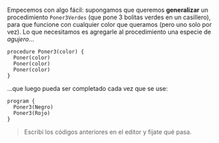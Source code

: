 Empecemos con algo fácil: supongamos que queremos **generalizar** un procedimiento `Poner3Verdes` (que pone 3 bolitas verdes en un casillero), para que funcione con cualquier color que queramos (pero uno solo por vez). Lo que necesitamos es agregarle al procedimiento una especie de _agujero_...

```gobstones
procedure Poner3(color) {
  Poner(color)
  Poner(color)
  Poner(color)
}
```

...que luego pueda ser completado cada vez que se use: 

```gobstones
program {
  Poner3(Negro)
  Poner3(Rojo)
}
```

> Escribí los códigos anteriores en el editor y fijate qué pasa. 

